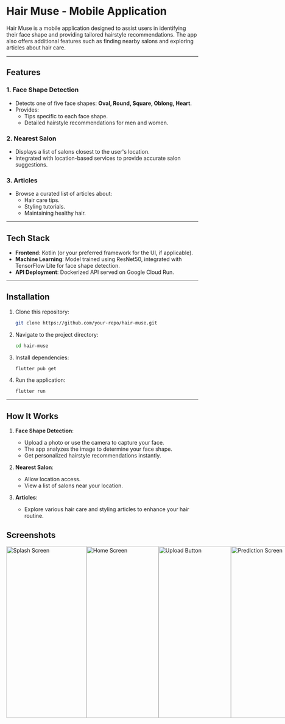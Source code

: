 # Hair Muse - Mobile Application

Hair Muse is a mobile application designed to assist users in identifying their face shape and providing tailored hairstyle recommendations. The app also offers additional features such as finding nearby salons and exploring articles about hair care.

---

## Features

### 1. **Face Shape Detection**
   - Detects one of five face shapes: **Oval, Round, Square, Oblong, Heart**.
   - Provides:
     - Tips specific to each face shape.
     - Detailed hairstyle recommendations for men and women.

### 2. **Nearest Salon**
   - Displays a list of salons closest to the user's location.
   - Integrated with location-based services to provide accurate salon suggestions.

### 3. **Articles**
   - Browse a curated list of articles about:
     - Hair care tips.
     - Styling tutorials.
     - Maintaining healthy hair.

---

## Tech Stack
- **Frontend**: Kotlin (or your preferred framework for the UI, if applicable).
- **Machine Learning**: Model trained using ResNet50, integrated with TensorFlow Lite for face shape detection.
- **API Deployment**: Dockerized API served on Google Cloud Run.

---

## Installation

1. Clone this repository:
   ```bash
   git clone https://github.com/your-repo/hair-muse.git
   ```
2. Navigate to the project directory:
   ```bash
   cd hair-muse
   ```
3. Install dependencies:
   ```bash
   flutter pub get
   ```
4. Run the application:
   ```bash
   flutter run
   ```

---

## How It Works

1. **Face Shape Detection**:
   - Upload a photo or use the camera to capture your face.
   - The app analyzes the image to determine your face shape.
   - Get personalized hairstyle recommendations instantly.

2. **Nearest Salon**:
   - Allow location access.
   - View a list of salons near your location.

3. **Articles**:
   - Explore various hair care and styling articles to enhance your hair routine.

## Screenshots
<div style="display: flex; justify-content: space-around;">
   <img src="https://github.com/HairMuseApp/.github/blob/main/assets/splash%20screen.png" alt="Splash Screen" width="210" height="450">
   <img src="https://github.com/HairMuseApp/.github/blob/main/assets/Home%20Screen.png" alt="Home Screen" width="190" height="450">
   <img src="https://github.com/HairMuseApp/.github/blob/main/assets/UploadButton.png" alt="Upload Button" width="190" height="450">
   <img src="https://github.com/HairMuseApp/.github/blob/main/assets/Prediction%20Screen.png" alt="Prediction Screen" width="190" height="450">
   <img src="https://github.com/HairMuseApp/.github/blob/main/assets/OutputScreen.png" alt="Output Screen" width="190" height="450">
</div>
